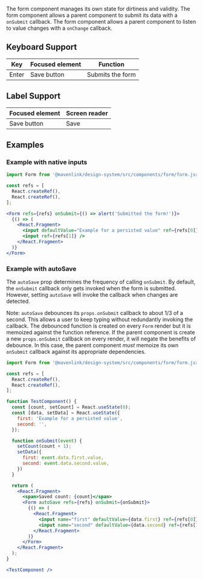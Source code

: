 The form component manages its own state for dirtiness and validity.
The form component allows a parent component to submit its data with a `onSubmit` callback.
The form component allows a parent component to listen to value changes with a `onChange` callback.

## Keyboard Support

| Key | Focused element | Function |
| --- | --------------- | -------- |
| Enter | Save button   | Submits the form |

## Label Support

| Focused element | Screen reader |
| --------------- | ------------- |
| Save button     | Save          |

## Examples

### Example with native inputs

```jsx
import Form from '@mavenlink/design-system/src/components/form/form.jsx';

const refs = [
  React.createRef(),
  React.createRef(),
];

<Form refs={refs} onSubmit={() => alert('Submitted the form!')}>
  {() => (
    <React.Fragment>
      <input defaultValue="Example for a persisted value" ref={refs[0]} />
      <input ref={refs[1]} />
    </React.Fragment>
  )}
</Form>
````

### Example with autoSave

The `autoSave` prop determines the frequency of calling `onSubmit`.
By default, the `onSubmit` callback only gets invoked when the form is submitted.
However, setting `autoSave` will invoke the callback when changes are detected.

Note: `autoSave` debounces its `props.onSubmit` callback to about 1/3 of a second.
This allows a user to keep typing without redundantly invoking the callback.
The debounced function is created on every `Form` render but it is memoized against the function reference.
If the parent component is create a new `props.onSubmit` callback on every render, it will negate the benefits of debounce.
In this case, the parent component _must_ memoize its own `onSubmit` callback against its appropriate dependencies.

```jsx
import Form from '@mavenlink/design-system/src/components/form/form.jsx';

const refs = [
  React.createRef(),
  React.createRef(),
];

function TestComponent() {
  const [count, setCount] = React.useState(0);
  const [data, setData] = React.useState({
    first: 'Example for a persisted value',
    second: '',
  });

  function onSubmit(event) {
    setCount(count + 1);
    setData({
      first: event.data.first.value,
      second: event.data.second.value,
    })
  }

  return (
    <React.Fragment>
      <span>Saved count: {count}</span>
      <Form autoSave refs={refs} onSubmit={onSubmit}>
        {() => (
          <React.Fragment>
            <input name="first" defaultValue={data.first} ref={refs[0]} />
            <input name="second" defaultValue={data.second} ref={refs[1]} />
          </React.Fragment>
        )}
      </Form>
    </React.Fragment>
  );
}

<TestComponent />
```
